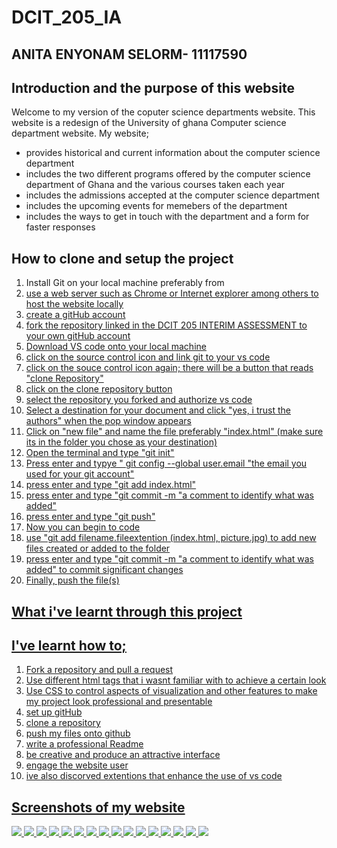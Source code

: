 # DCIT_205_IA

## ANITA ENYONAM SELORM- 11117590

## Introduction and the purpose of this website
Welcome to my version of the coputer science departments website. This website is a redesign of the University of ghana 
Computer science department website. My website;

* provides historical and current information about the computer science department
* includes the two different programs offered by the computer science department of Ghana and the various courses taken
each year
* includes the admissions accepted at the computer science department
* includes the upcoming events for memebers of the department
* includes the ways to get in touch with the department and a form for faster responses

## How to clone and setup the project 
1. Install Git on your local machine preferably from <a href="https://git-scm.com/.">
2. use a web server such as Chrome or Internet explorer among others to host the website locally
3. create a gitHub account
4. fork the repository linked in the DCIT 205 INTERIM ASSESSMENT to your own gitHub account
5. Download VS code onto your local machine
6. click on the source control icon and link git to your vs code
7. click on the souce control icon again; there will be a button that reads "clone Repository" 
8. click on the clone  repository button
8. select the repository you forked and authorize vs code
10. Select a destination for your document and click "yes, i trust the authors" when the pop window appears
11. Click on "new file" and name the file preferably "index.html" (make sure its in the folder you chose as your destination)
12. Open the terminal and type "git init"
13. Press enter and typye " git config --global user.email "the email you used for your git account"
14. press enter and type "git add index.html"
15. press enter and type "git commit -m "a comment to identify what was added"
16. press enter and type "git push"
17. Now you can begin to code 
18. use "git add filename.fileextention (index.html, picture.jpg) to add new files created or added to the folder 
19. press enter and type "git commit -m "a comment to identify what was added" to commit significant changes
20. Finally, push the file(s) 


## What i've learnt through this project

## I've learnt how to;
1. Fork a repository and pull a request
2. Use different html tags that i wasnt familiar with to achieve a certain look
3. Use CSS to control aspects of visualization and other features to make my project look professional and presentable
4. set up gitHub
5. clone a repository
6. push my files onto github
7. write a professional Readme
8. be creative and produce an attractive interface
9. engage the website user
10. ive also discorved extentions that enhance the use of vs code

## Screenshots of my website
<img src="home.png">

<img src="Home2.png">

<img src="ab.png">

 <img src="ab.png">

 <img src="ab2.png">

 <img src="admin.png">

 <img src="admin2.png">

 <img src="aca.png">

 <img src="aca2.png">

  <img src="undergrad.png">

 <img src="mp_sc.png">

 <img src="phddd.png">

 <img src="stc.png"> 

 <img src="evt.png">

 <img src="cont.png">

 <img src="cont2.png">


